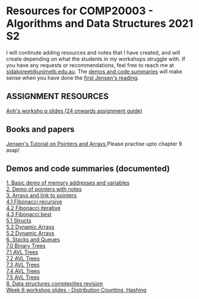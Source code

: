 # Resources for COMP20003 - Algorithms and Data Structures 2021 S2
I will continute adding resources and notes that I have created, and will create depending on what the students in my workshops struggle with. If you have any requests or recommendations, feel free to reach me at sidakpreet@unimelb.edu.au. The <a href="#demos-and-code-summaries-documented">demos and code summaries</a> will make sense when you have done the <a href="#books-and-papersf">first Jensen's reading</a>.
## ASSIGNMENT RESOURCES
<a href="https://github.com/extragravee/comp20003-sidak/blob/main/PostWorkshopWeek4_AnhSlidesV1.pdf">Anh's worksho p slides (24 onwards assignment guide)</a>
## Books and papers
<a href="https://github.com/extragravee/COMP20003/blob/master/prac/JensenTutorialPointersAndArraysInC.pdf">Jensen's Tutorial on Pointers and Arrays </a>
Please practise upto chapter 9 asap!
## Demos and code summaries (documented)
<a href="https://github.com/extragravee/comp20003-sidak/blob/main/1.demo.c"> 1. Basic demo of memory addresses and variables </a> \
<a href="https://github.com/extragravee/comp20003-sidak/blob/main/1.pointers.c"> 2. Demo of pointers with notes </a> \
<a href="https://github.com/extragravee/comp20003-sidak/blob/main/2.pointer_types_and_arrays.c"> 3. Arrays and link to pointers </a> \
<a href="https://github.com/extragravee/comp20003-sidak/blob/main/3.%20fib-recursive.c"> 4.1 Fibonacci recursive </a> \
<a href="https://github.com/extragravee/comp20003-sidak/blob/main/4.%20fib-efficient.c"> 4.2 Fibonacci iterative </a> \
<a href="https://github.com/extragravee/comp20003-sidak/blob/main/5.%20fib-best.c"> 4.3 Fibonacci best </a> \
<a href="https://github.com/extragravee/comp20003-sidak/blob/main/4.0.structs.c"> 5.1 Structs </a> \
<a href="https://github.com/extragravee/comp20003-sidak/blob/main/5.dynamic_arrays.c"> 5.2 Dynamic Arrays </a> \
<a href="https://github.com/extragravee/comp20003-sidak/blob/main/5.dynamic_arrays.c"> 5.2 Dynamic Arrays </a> \
<a href="https://github.com/extragravee/comp20003-sidak/blob/main/6.stacks_queues.c"> 6. Stacks and Queues </a>\
<a href="https://github.com/extragravee/comp20003-sidak/blob/main/7.0.binary_trees.c"> 7.0 Binary Trees</a>\
<a href="https://github.com/extragravee/comp20003-sidak/blob/main/7.1.avl_trees.png"> 7.1 AVL Trees</a>\
<a href="https://github.com/extragravee/comp20003-sidak/blob/main/7.2.avl.png"> 7.2 AVL Trees</a>\
<a href="https://github.com/extragravee/comp20003-sidak/blob/main/7.3.avl.png"> 7.3 AVL Trees</a>\
<a href="https://github.com/extragravee/comp20003-sidak/blob/main/7.4.avl.png"> 7.4 AVL Trees</a>\
<a href="https://github.com/extragravee/comp20003-sidak/blob/main/7.5.avl.gif"> 7.5 AVL Trees</a>\
<a href="https://github.com/extragravee/comp20003-sidak/blob/main/8.revisionDSbasics.c"> 8. Data structures complexities revision</a>\
<a href="https://github.com/extragravee/comp20003-sidak/blob/main/w6.pdf"> Week 6 workshop slides - Distribution Counting, Hashing</a>



  
